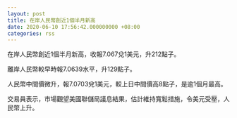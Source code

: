 ```yaml
---
layout: post
title: 在岸人民幣創近1個半月新高
date: 2020-06-10 17:56:42.000000000 +08:00
categories: rss
---
```


在岸人民幣創近1個半月新高，收報7.067兌1美元，升212點子。

離岸人民幣較早時報7.0639水平，升129點子。

人民幣中間價微升，報7.0703兌1美元，較上日中間價高8點子，是逾1個月最高。

交易員表示，市場觀望美國聯儲局議息結果，估計維持寬鬆措施，令美元受壓，人民幣上升。
